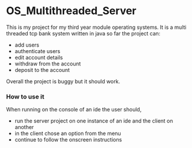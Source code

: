 # OS_Multithreaded_Server

This is my project for my third year module operating systems.
It is a multi threaded tcp bank system written in java so far the project can:
  - add users
  - authenticate users
  - edit account details
  - withdraw from the account
  - deposit to the account
   
  Overall the project is buggy but it should work.

### How to use it
When running on the console of an ide the user should,
  - run the server project on one instance of an ide and the client on another
  - in the client chose an option from the menu
  - continue to follow the onscreen instructions
